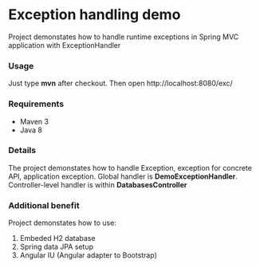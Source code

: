 # Exception handling demo #

Project demonstates how to handle runtime exceptions in Spring MVC application with ExceptionHandler

### Usage ###

Just type **mvn** after checkout. Then open http://localhost:8080/exc/

### Requirements ###

* Maven 3
* Java 8

### Details ###

The project demonstates how to handle Exception, exception for concrete API, application exception.
Global handler is  **DemoExceptionHandler**.
Controller-level handler is within **DatabasesController**

### Additional benefit ###

Project demonstates how to use:

1. Embeded H2 database
2. Spring data JPA setup
3. Angular IU (Angular adapter to Bootstrap)